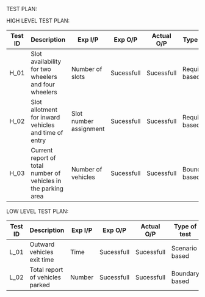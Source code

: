 
TEST PLAN:

HIGH LEVEL TEST PLAN:

| Test ID    | Description                                                       | Exp I/P               | Exp O/P     |Actual O/P | Type of test     |
|---------   |---------------------------                                        |-----------            |------------ |---------- | -------------    |
|   H_01     | Slot availability for two wheelers and four wheelers              |Number of slots        |Sucessfull   |Sucessfull |Requirement based |
|   H_02     | Slot allotment for inward vehicles and time of entry              |Slot number assignment |Sucessfull   |Sucessfull |Requirement based |
|   H_03     | Current report of total number of vehicles in the parking area    |Number of vehicles     |Sucessfull   |Sucessfull |Boundary based    |






LOW LEVEL TEST PLAN:




| Test ID    | Description                         | Exp I/P     | Exp O/P     |Actual O/P | Type of test  |
|---------   |---------------------------          |-----------  |------------ |---------- | ------------- |
|   L_01     |Outward vehicles exit time           |    Time     |Sucessfull   |Sucessfull |Scenario based |
|   L_02     | Total report of vehicles parked     |   Number    |Sucessfull   |Sucessfull |Boundary based |


